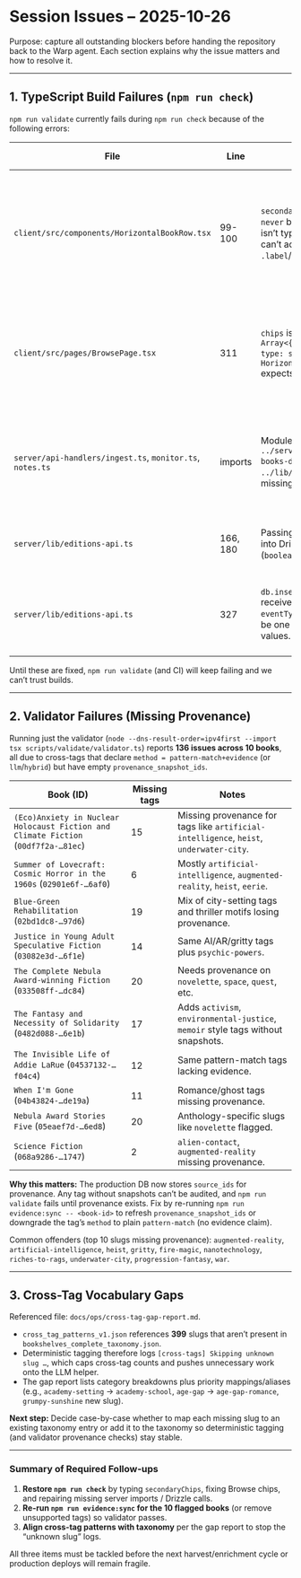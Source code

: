 # Session Issues – 2025-10-26

Purpose: capture all outstanding blockers before handing the repository back to the Warp agent. Each section explains why the issue matters and how to resolve it.

---

## 1. TypeScript Build Failures (`npm run check`)

`npm run validate` currently fails during `npm run check` because of the following errors:

| File | Line | Issue | Why it matters / Next step |
|------|------|-------|----------------------------|
| `client/src/components/HorizontalBookRow.tsx` | 99-100 | `secondaryChips` infers to `never` because its union isn’t typed; TypeScript can’t access `.label`/`.type`. | Define a discriminated union type for chips (e.g., `type Chip = string \| { label: string; type: 'tag' \| 'content-flag' \| 'blocked' }`) and annotate `secondaryChips` prop + local `chip` variable. |
| `client/src/pages/BrowsePage.tsx` | 311 | `chips` is typed as `Array<{label: string; type: string}>` but `HorizontalBookRow` expects `string[]`. | Update prop typing on `HorizontalBookRow` to accept chip objects (see issue above) or downgrade `chips` back to strings; both files must agree. |
| `server/api-handlers/ingest.ts`, `monitor.ts`, `notes.ts` | imports | Modules such as `../server/lib/user-books-db.js` and `../lib/prisma` are missing. | These handlers can’t compile, which blocks deployments. Restore the missing modules, fix import paths, or exclude the handlers from the build until ready. |
| `server/lib/editions-api.ts` | 166, 180 | Passing bare booleans into Drizzle `where` clauses (`boolean` ≠ `SQLWrapper`). | Wrap comparisons with SQL helpers (e.g., `eq(column, value)`) so Drizzle types line up. |
| `server/lib/editions-api.ts` | 327 | `db.insert(editionEvents)` receives a plain object; its `eventType` property must be one of the literal union values. | Convert `eventType` to the declared enum (e.g., `'ORIGINAL_RELEASE'`) and ensure the argument shape matches `insert`. |

Until these are fixed, `npm run validate` (and CI) will keep failing and we can’t trust builds.

---

## 2. Validator Failures (Missing Provenance)

Running just the validator (`node --dns-result-order=ipv4first --import tsx scripts/validate/validator.ts`) reports **136 issues across 10 books**, all due to cross-tags that declare `method = pattern-match+evidence` (or `llm`/`hybrid`) but have empty `provenance_snapshot_ids`.

| Book (ID) | Missing tags | Notes |
|-----------|--------------|-------|
| `(Eco)Anxiety in Nuclear Holocaust Fiction and Climate Fiction` (`00df7f2a-…81ec`) | 15 | Missing provenance for tags like `artificial-intelligence`, `heist`, `underwater-city`. |
| `Summer of Lovecraft: Cosmic Horror in the 1960s` (`02901e6f-…6af0`) | 6 | Mostly `artificial-intelligence`, `augmented-reality`, `heist`, `eerie`. |
| `Blue-Green Rehabilitation` (`02bd1dc8-…97d6`) | 19 | Mix of city-setting tags and thriller motifs losing provenance. |
| `Justice in Young Adult Speculative Fiction` (`03082e3d-…6f1e`) | 14 | Same AI/AR/gritty tags plus `psychic-powers`. |
| `The Complete Nebula Award-winning Fiction` (`033508ff-…dc84`) | 20 | Needs provenance on `novelette`, `space`, `quest`, etc. |
| `The Fantasy and Necessity of Solidarity` (`0482d088-…6e1b`) | 17 | Adds `activism`, `environmental-justice`, `memoir` style tags without snapshots. |
| `The Invisible Life of Addie LaRue` (`04537132-…f04c4`) | 12 | Same pattern-match tags lacking evidence. |
| `When I'm Gone` (`04b43824-…de19a`) | 11 | Romance/ghost tags missing provenance. |
| `Nebula Award Stories Five` (`05eaef7d-…6ed8`) | 20 | Anthology-specific slugs like `novelette` flagged. |
| `Science Fiction` (`068a9286-…1747`) | 2 | `alien-contact`, `augmented-reality` missing provenance. |

**Why this matters:** The production DB now stores `source_ids` for provenance. Any tag without snapshots can’t be audited, and `npm run validate` fails until provenance exists. Fix by re-running `npm run evidence:sync -- <book-id>` to refresh `provenance_snapshot_ids` or downgrade the tag’s `method` to plain `pattern-match` (no evidence claim).

Common offenders (top 10 slugs missing provenance): `augmented-reality`, `artificial-intelligence`, `heist`, `gritty`, `fire-magic`, `nanotechnology`, `riches-to-rags`, `underwater-city`, `progression-fantasy`, `war`.

---

## 3. Cross-Tag Vocabulary Gaps

Referenced file: `docs/ops/cross-tag-gap-report.md`.

- `cross_tag_patterns_v1.json` references **399** slugs that aren’t present in `bookshelves_complete_taxonomy.json`.
- Deterministic tagging therefore logs `[cross-tags] Skipping unknown slug …`, which caps cross-tag counts and pushes unnecessary work onto the LLM helper.
- The gap report lists category breakdowns plus priority mappings/aliases (e.g., `academy-setting` → `academy-school`, `age-gap` → `age-gap-romance`, `grumpy-sunshine` new slug).

**Next step:** Decide case-by-case whether to map each missing slug to an existing taxonomy entry or add it to the taxonomy so deterministic tagging (and validator provenance checks) stay stable.

---

### Summary of Required Follow-ups

1. **Restore `npm run check`** by typing `secondaryChips`, fixing Browse chips, and repairing missing server imports / Drizzle calls.
2. **Re-run `npm run evidence:sync` for the 10 flagged books** (or remove unsupported tags) so validator passes.
3. **Align cross-tag patterns with taxonomy** per the gap report to stop the “unknown slug” logs.

All three items must be tackled before the next harvest/enrichment cycle or production deploys will remain fragile.
